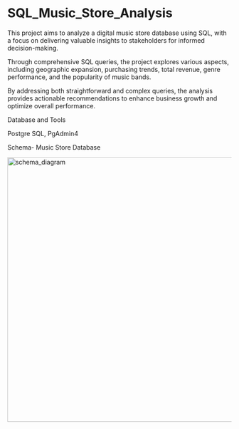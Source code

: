 # SQL_Music_Store_Analysis
This project aims to analyze a digital music store database using SQL, with a focus on delivering valuable insights to stakeholders for informed decision-making.

Through comprehensive SQL queries, the project explores various aspects, including geographic expansion, purchasing trends, total revenue, genre performance, and the popularity of music bands.

By addressing both straightforward and complex queries, the analysis provides actionable recommendations to enhance business growth and optimize overall performance.


Database and Tools

Postgre SQL,
PgAdmin4


Schema- Music Store Database

<img width="594" alt="schema_diagram" src="https://github.com/user-attachments/assets/ad32302e-c5f7-4790-8ac0-300345996add">
